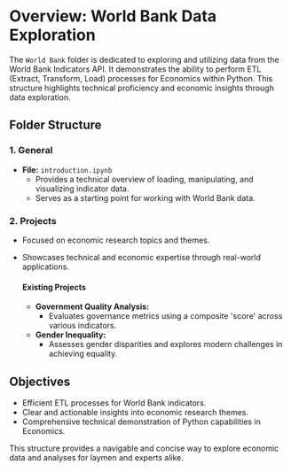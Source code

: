 # Overview: World Bank Data Exploration

The `World Bank` folder is dedicated to exploring and utilizing data from the World Bank Indicators API. It demonstrates the ability to perform ETL (Extract, Transform, Load) processes for Economics within Python. This structure highlights technical proficiency and economic insights through data exploration.

## Folder Structure

### 1. **General**

- **File:** `introduction.ipynb`
  - Provides a technical overview of loading, manipulating, and visualizing indicator data.
  - Serves as a starting point for working with World Bank data.

### 2. **Projects**

- Focused on economic research topics and themes.
- Showcases technical and economic expertise through real-world applications.

  #### Existing Projects

  - **Government Quality Analysis:**
    - Evaluates governance metrics using a composite 'score' across various indicators.
  - **Gender Inequality:**
    - Assesses gender disparities and explores modern challenges in achieving equality.

## Objectives

- Efficient ETL processes for World Bank indicators.
- Clear and actionable insights into economic research themes.
- Comprehensive technical demonstration of Python capabilities in Economics.

This structure provides a navigable and concise way to explore economic data and analyses for laymen and experts alike.
